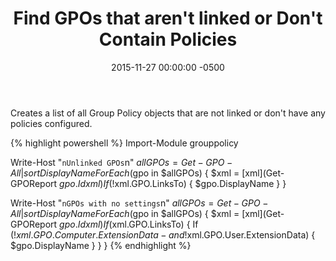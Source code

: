 ﻿---
layout: post
title:  Find GPOs that aren't linked or Don't Contain Policies
date:   2015-11-27 00:00:00 -0500
categories: IT
---






Creates a list of all Group Policy objects that are not linked or don't have any policies configured.

{% highlight powershell %}
Import-Module grouppolicy

Write-Host "`nUnlinked GPOs`n"
$allGPOs = Get-GPO -All | sort DisplayName
ForEach ($gpo in $allGPOs) {
$xml = [xml](Get-GPOReport $gpo.Id xml)
If (!$xml.GPO.LinksTo) {
$gpo.DisplayName
}
}

Write-Host "`nGPOs with no settings`n"
$allGPOs = Get-GPO -All | sort DisplayName
ForEach ($gpo in $allGPOs) {
$xml = [xml](Get-GPOReport $gpo.Id xml)
If ($xml.GPO.LinksTo) {
If (!$xml.GPO.Computer.ExtensionData -and !$xml.GPO.User.ExtensionData) {
$gpo.DisplayName
}
}
}
{% endhighlight %}


